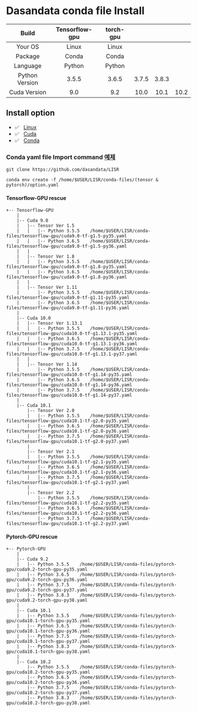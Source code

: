 # Dasandata conda file Install


| Build           | Tensorflow-gpu  | torch-gpu |         |         |         |
| :-------------: | :-------------: | :-------: | :-----: | :-----: | :-----: |
| Your OS         | Linux           | Linux                                   |
| Package         | Conda           | Conda                                   |
| Language        | Python          | Python                                  |
| Python Version  | 3.5.5           | 3.6.5     |  3.7.5  |  3.8.3  |         |
| Cuda Version    | 9.0             |  9.2      | 10.0    | 10.1    | 10.2    |

## Install option

- :white_check_mark: &nbsp; [Linux](https://docs.google.com/document/d/e/2PACX-1vRdA0TAiFlUCJoYw08IkbenWqNFrdoinAovtkRt1uC70ABjjZztYNg1DR11UPtt5QFoAiQ4gpjcy5-b/pub)
- :white_check_mark: &nbsp; [Cuda](https://docs.google.com/document/d/e/2PACX-1vRRzZh28QiNwC9LheLhqcezDs-pPT290KtXEj6EeAbBQu46zZxoFAdu7g0eJyIC1_Ztbi-NZS5gfhFL/pub)
- :white_check_mark: &nbsp; [Conda](https://docs.google.com/document/d/e/2PACX-1vRF4ou1sHWx-6D5L8o2904vP2ksRB2YzmXhGU2vi4Frma6U53v4es1BSBKjpeyDQQNH16kx8cSc4rpE/pub)

### Conda yaml file Import command [예제](https://docs.google.com/document/d/e/2PACX-1vQ7D9l4evGjXnBFUL4axTyZ2UM8CTwzsmavzsx4nM7tuYGJ8WjL55QluwnGZSX9fAYoz--W-IUeMFIB/pub)

```
git clone https://github.com/dasandata/LISR

conda env create -f /home/$USER/LISR/conda-files/(tensor & pytorch)/option.yaml
```

#### Tensorflow-GPU rescue

```
+-- Tensorflow-GPU
    |
    |-- Cuda 9.0
    |   |-- Tensor Ver 1.5
    |   |   |-- Python 3.5.5    /home/$USER/LISR/conda-files/tensorflow-gpu/cuda9.0-tf-g1.5-py35.yaml
    |   |   |-- Python 3.6.5    /home/$USER/LISR/conda-files/tensorflow-gpu/cuda9.0-tf-g1.5-py36.yaml
    |   |
    |   |-- Tensor Ver 1.8
    |   |   |-- Python 3.5.5    /home/$USER/LISR/conda-files/tensorflow-gpu/cuda9.0-tf-g1.8-py35.yaml
    |   |   |-- Python 3.6.5    /home/$USER/LISR/conda-files/tensorflow-gpu/cuda9.0-tf-g1.8-py36.yaml
    |   |
    |   |-- Tensor Ver 1.11
    |       |-- Python 3.5.5    /home/$USER/LISR/conda-files/tensorflow-gpu/cuda9.0-tf-g1.11-py35.yaml
    |       |-- Python 3.6.5    /home/$USER/LISR/conda-files/tensorflow-gpu/cuda9.0-tf-g1.11-py36.yaml
    |
    |-- Cuda 10.0        
    |   |-- Tensor Ver 1.13.1
    |   |   |-- Python 3.5.5    /home/$USER/LISR/conda-files/tensorflow-gpu/cuda10.0-tf-g1.13.1-py35.yaml
    |   |   |-- Python 3.6.5    /home/$USER/LISR/conda-files/tensorflow-gpu/cuda10.0-tf-g1.13.1-py36.yaml
    |   |   |-- Python 3.7.5    /home/$USER/LISR/conda-files/tensorflow-gpu/cuda10.0-tf-g1.13.1-py37.yaml
    |   |
    |   |-- Tensor Ver 1.14
    |       |-- Python 3.5.5    /home/$USER/LISR/conda-files/tensorflow-gpu/cuda10.0-tf-g1.14-py35.yaml
    |       |-- Python 3.6.5    /home/$USER/LISR/conda-files/tensorflow-gpu/cuda10.0-tf-g1.14-py36.yaml
    |       |-- Python 3.7.5    /home/$USER/LISR/conda-files/tensorflow-gpu/cuda10.0-tf-g1.14-py37.yaml
    |
    |-- Cuda 10.1
        |-- Tensor Ver 2.0
        |   |-- Python 3.5.5    /home/$USER/LISR/conda-files/tensorflow-gpu/cuda10.1-tf-g2.0-py35.yaml
        |   |-- Python 3.6.5    /home/$USER/LISR/conda-files/tensorflow-gpu/cuda10.1-tf-g2.0-py36.yaml
        |   |-- Python 3.7.5    /home/$USER/LISR/conda-files/tensorflow-gpu/cuda10.1-tf-g2.0-py37.yaml
        |
        |-- Tensor Ver 2.1
        |   |-- Python 3.5.5    /home/$USER/LISR/conda-files/tensorflow-gpu/cuda10.1-tf-g2.1-py35.yaml
        |   |-- Python 3.6.5    /home/$USER/LISR/conda-files/tensorflow-gpu/cuda10.1-tf-g2.1-py36.yaml
        |   |-- Python 3.7.5    /home/$USER/LISR/conda-files/tensorflow-gpu/cuda10.1-tf-g2.1-py37.yaml
        |
        |-- Tensor Ver 2.2
            |-- Python 3.5.5    /home/$USER/LISR/conda-files/tensorflow-gpu/cuda10.1-tf-g2.2-py35.yaml
            |-- Python 3.6.5    /home/$USER/LISR/conda-files/tensorflow-gpu/cuda10.1-tf-g2.2-py36.yaml
            |-- Python 3.7.5    /home/$USER/LISR/conda-files/tensorflow-gpu/cuda10.1-tf-g2.2-py37.yaml
```

#### Pytorch-GPU rescue

```
+-- Pytorch-GPU
    |
    |-- Cuda 9.2
    |   |-- Python 3.5.5    /home/$USER/LISR/conda-files/pytorch-gpu/cuda9.2-torch-gpu-py35.yaml
    |   |-- Python 3.6.5    /home/$USER/LISR/conda-files/pytorch-gpu/cuda9.2-torch-gpu-py36.yaml
    |   |-- Python 3.7.5    /home/$USER/LISR/conda-files/pytorch-gpu/cuda9.2-torch-gpu-py37.yaml
    |   |-- Python 3.8.3    /home/$USER/LISR/conda-files/pytorch-gpu/cuda9.2-torch-gpu-py38.yaml
    |
    |-- Cuda 10.1
    |   |-- Python 3.5.5    /home/$USER/LISR/conda-files/pytorch-gpu/cuda10.1-torch-gpu-py35.yaml
    |   |-- Python 3.6.5    /home/$USER/LISR/conda-files/pytorch-gpu/cuda10.1-torch-gpu-py36.yaml
    |   |-- Python 3.7.5    /home/$USER/LISR/conda-files/pytorch-gpu/cuda10.1-torch-gpu-py37.yaml
    |   |-- Python 3.8.3    /home/$USER/LISR/conda-files/pytorch-gpu/cuda10.1-torch-gpu-py38.yaml
    |
    |-- Cuda 10.2
        |-- Python 3.5.5    /home/$USER/LISR/conda-files/pytorch-gpu/cuda10.2-torch-gpu-py35.yaml
        |-- Python 3.6.5    /home/$USER/LISR/conda-files/pytorch-gpu/cuda10.2-torch-gpu-py36.yaml
        |-- Python 3.7.5    /home/$USER/LISR/conda-files/pytorch-gpu/cuda10.2-torch-gpu-py37.yaml
        |-- Python 3.8.3    /home/$USER/LISR/conda-files/pytorch-gpu/cuda10.2-torch-gpu-py38.yaml
```

